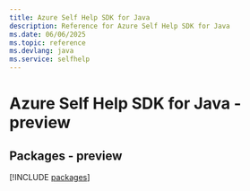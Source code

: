 ```yaml
---
title: Azure Self Help SDK for Java
description: Reference for Azure Self Help SDK for Java
ms.date: 06/06/2025
ms.topic: reference
ms.devlang: java
ms.service: selfhelp
---
```

# Azure Self Help SDK for Java - preview
## Packages - preview
[!INCLUDE [packages](self-help-index.md)]